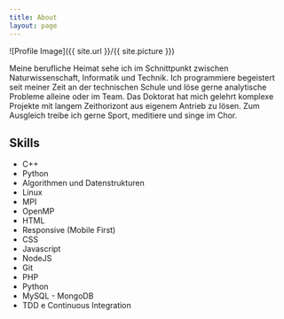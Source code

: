 ```yaml
---
title: About
layout: page
---
```

![Profile Image]({{ site.url }}/{{ site.picture }})

<p>Meine berufliche Heimat sehe ich im Schnittpunkt zwischen Naturwissenschaft,
Informatik und Technik. Ich programmiere begeistert seit meiner Zeit an der
technischen Schule und löse gerne analytische Probleme alleine oder im Team. Das
Doktorat hat mich gelehrt  komplexe Projekte mit langem Zeithorizont aus eigenem
Antrieb zu lösen. Zum Ausgleich treibe ich gerne Sport, meditiere und singe im
Chor.</p>

<h2>Skills</h2>

<ul class="skill-list">
	<li>C++</li>
	<li>Python</li>
	<li>Algorithmen und Datenstrukturen</li>
	<li>Linux</li>
	<li>MPI</li>
	<li>OpenMP</li>
	<li>HTML</li>
	<li>Responsive (Mobile First)</li>
	<li>CSS</li>
	<li>Javascript</li>
	<li>NodeJS</li>
	<li>Git</li>
	<li>PHP</li>
	<li>Python</li>
	<li>MySQL - MongoDB</li>
	<li>TDD e Continuous Integration</li>
</ul>
